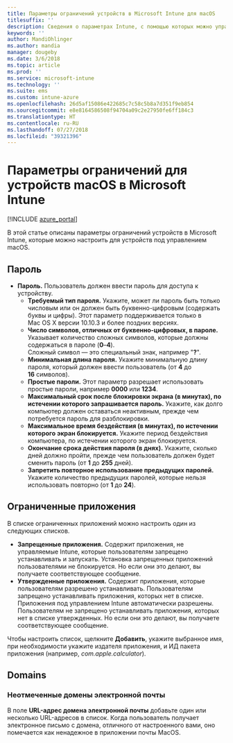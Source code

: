 ```yaml
---
title: Параметры ограничений устройств в Microsoft Intune для macOS
titlesuffix: ''
description: Сведения о параметрах Intune, с помощью которых можно управлять параметрами и работой устройств macOS.
keywords: ''
author: MandiOhlinger
ms.author: mandia
manager: dougeby
ms.date: 3/6/2018
ms.topic: article
ms.prod: ''
ms.service: microsoft-intune
ms.technology: ''
ms.suite: ems
ms.custom: intune-azure
ms.openlocfilehash: 26d5af15086e422685c7c58c5b8a7d351f9eb854
ms.sourcegitcommit: e8e8164586508f94704a09c2e27950fe6ff184c3
ms.translationtype: HT
ms.contentlocale: ru-RU
ms.lasthandoff: 07/27/2018
ms.locfileid: "39321396"
---
```

# <a name="microsoft-intune-macos-device-restriction-settings"></a>Параметры ограничений для устройств macOS в Microsoft Intune

[!INCLUDE [azure_portal](./includes/azure_portal.md)]

В этой статье описаны параметры ограничений устройств в Microsoft Intune, которые можно настроить для устройств под управлением macOS.

## <a name="password"></a>Пароль
-   **Пароль.** Пользователь должен ввести пароль для доступа к устройству.
    -   **Требуемый тип пароля.** Укажите, может ли пароль быть только числовым или он должен быть буквенно-цифровым (содержать буквы и цифры). Этот параметр поддерживается только в Mac OS X версии 10.10.3 и более поздних версиях.
    -   **Число символов, отличных от буквенно-цифровых, в пароле.** Указывает количество сложных символов, которые должны содержаться в пароле (**0**–**4**).<br>Сложный символ — это специальный знак, например "**?**".
    -   **Минимальная длина пароля.** Укажите минимальную длину пароля, который должен ввести пользователь (от **4** до **16** символов).
    -   **Простые пароли.** Этот параметр разрешает использовать простые пароли, например **0000** или **1234**.
    -   **Максимальный срок после блокировки экрана (в минутах), по истечении которого запрашивается пароль.** Укажите, как долго компьютер должен оставаться неактивным, прежде чем потребуется пароль для разблокировки.
    -   **Максимальное время бездействия (в минутах), по истечении которого экран блокируется.** Укажите период бездействия компьютера, по истечении которого экран блокируется.
    -   **Окончание срока действия пароля (в днях).** Укажите, сколько дней должно пройти, прежде чем пользователь должен будет сменить пароль (от **1** до **255** дней).
    -   **Запретить повторное использование предыдущих паролей.** Укажите количество предыдущих паролей, которые нельзя использовать повторно (от **1** до **24**).

## <a name="restricted-apps"></a>Ограниченные приложения

В списке ограниченных приложений можно настроить один из следующих списков.

- **Запрещенные приложения.** Содержит приложения, не управляемые Intune, которые пользователям запрещено устанавливать и запускать. Установка запрещенных приложений пользователями не блокируется. Но если они это делают, вы получаете соответствующее сообщение.
- **Утвержденные приложения.** Содержит приложения, которые пользователям разрешено устанавливать. Пользователям запрещено устанавливать приложения, которых нет в списке. Приложения под управлением Intune автоматически разрешены. Пользователям не запрещено устанавливать приложения, которых нет в списке утвержденных. Но если они это делают, вы получаете соответствующее сообщение.

Чтобы настроить список, щелкните **Добавить**, укажите выбранное имя, при необходимости укажите издателя приложения, и ИД пакета приложения (например, *com.apple.calculator*).

## <a name="domains"></a>Domains

### <a name="unmarked-email-domains"></a>Неотмеченные домены электронной почты

В поле **URL-адрес домена электронной почты** добавьте один или несколько URL-адресов в список. Когда пользователь получает электронное письмо с домена, отличного от настроенного вами, оно помечается как ненадежное в приложении почты MacOS.

